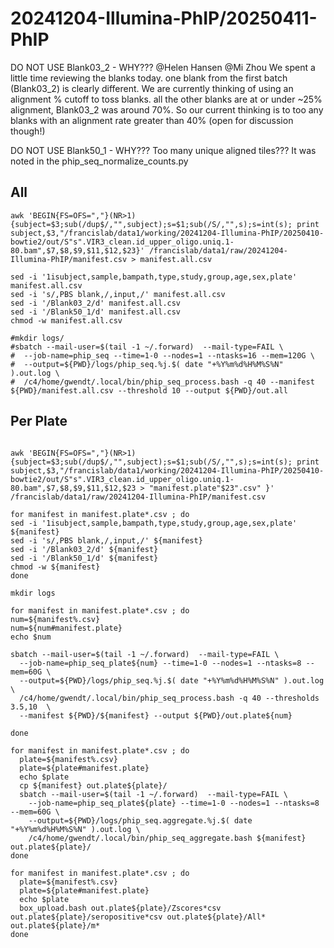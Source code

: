
#	20241204-Illumina-PhIP/20250411-PhIP


DO NOT USE Blank03_2 - WHY???
@Helen Hansen @Mi Zhou We spent a little time reviewing the blanks today. one blank from the first batch (Blank03_2) is clearly different. We are currently thinking of using an alignment % cutoff to toss blanks. all the other blanks are at or under ~25% alignment, Blank03_2 was around 70%.  So our current thinking is to too any blanks with an alignment rate greater than 40% (open for discussion though!)

DO NOT USE Blank50_1 - WHY??? Too many unique aligned tiles??? It was noted in the phip_seq_normalize_counts.py


##  All

```
awk 'BEGIN{FS=OFS=","}(NR>1){subject=$3;sub(/dup$/,"",subject);s=$1;sub(/S/,"",s);s=int(s); print subject,$3,"/francislab/data1/working/20241204-Illumina-PhIP/20250410-bowtie2/out/S"s".VIR3_clean.id_upper_oligo.uniq.1-80.bam",$7,$8,$9,$11,$12,$23}' /francislab/data1/raw/20241204-Illumina-PhIP/manifest.csv > manifest.all.csv

sed -i '1isubject,sample,bampath,type,study,group,age,sex,plate' manifest.all.csv
sed -i 's/,PBS blank,/,input,/' manifest.all.csv
sed -i '/Blank03_2/d' manifest.all.csv
sed -i '/Blank50_1/d' manifest.all.csv
chmod -w manifest.all.csv
```

```
#mkdir logs/
#sbatch --mail-user=$(tail -1 ~/.forward)  --mail-type=FAIL \
#  --job-name=phip_seq --time=1-0 --nodes=1 --ntasks=16 --mem=120G \
#  --output=${PWD}/logs/phip_seq.%j.$( date "+%Y%m%d%H%M%S%N" ).out.log \
#  /c4/home/gwendt/.local/bin/phip_seq_process.bash -q 40 --manifest ${PWD}/manifest.all.csv --threshold 10 --output ${PWD}/out.all
```


##  Per Plate


```

awk 'BEGIN{FS=OFS=","}(NR>1){subject=$3;sub(/dup$/,"",subject);s=$1;sub(/S/,"",s);s=int(s); print subject,$3,"/francislab/data1/working/20241204-Illumina-PhIP/20250410-bowtie2/out/S"s".VIR3_clean.id_upper_oligo.uniq.1-80.bam",$7,$8,$9,$11,$12,$23 > "manifest.plate"$23".csv" }' /francislab/data1/raw/20241204-Illumina-PhIP/manifest.csv

for manifest in manifest.plate*.csv ; do 
sed -i '1isubject,sample,bampath,type,study,group,age,sex,plate' ${manifest}
sed -i 's/,PBS blank,/,input,/' ${manifest}
sed -i '/Blank03_2/d' ${manifest}
sed -i '/Blank50_1/d' ${manifest}
chmod -w ${manifest}
done

```


```
mkdir logs

for manifest in manifest.plate*.csv ; do
num=${manifest%.csv}
num=${num#manifest.plate}
echo $num

sbatch --mail-user=$(tail -1 ~/.forward)  --mail-type=FAIL \
  --job-name=phip_seq_plate${num} --time=1-0 --nodes=1 --ntasks=8 --mem=60G \
  --output=${PWD}/logs/phip_seq.%j.$( date "+%Y%m%d%H%M%S%N" ).out.log \
  /c4/home/gwendt/.local/bin/phip_seq_process.bash -q 40 --thresholds 3.5,10  \
  --manifest ${PWD}/${manifest} --output ${PWD}/out.plate${num}

done
```





```
for manifest in manifest.plate*.csv ; do
  plate=${manifest%.csv}
  plate=${plate#manifest.plate}
  echo $plate
  cp ${manifest} out.plate${plate}/
  sbatch --mail-user=$(tail -1 ~/.forward)  --mail-type=FAIL \
    --job-name=phip_seq_plate${plate} --time=1-0 --nodes=1 --ntasks=8 --mem=60G \
    --output=${PWD}/logs/phip_seq.aggregate.%j.$( date "+%Y%m%d%H%M%S%N" ).out.log \
    /c4/home/gwendt/.local/bin/phip_seq_aggregate.bash ${manifest} out.plate${plate}/
done

for manifest in manifest.plate*.csv ; do
  plate=${manifest%.csv}
  plate=${plate#manifest.plate}
  echo $plate
  box_upload.bash out.plate${plate}/Zscores*csv out.plate${plate}/seropositive*csv out.plate${plate}/All* out.plate${plate}/m*
done
```


